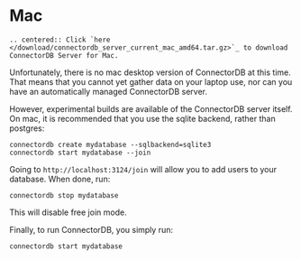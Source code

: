 # Mac

```eval_rst
.. centered:: Click `here </download/connectordb_server_current_mac_amd64.tar.gz>`_ to download ConnectorDB Server for Mac.
```
<!-- This code ensures that the download starts if coming from download page -->
<script type="text/javascript">if (/[?&]dl=1/.test(window.location.search)) window.location.href="/download/connectordb_server_current_mac_amd64.tar.gz";</script>


Unfortunately, there is no mac desktop version of ConnectorDB at this time. That means that you cannot yet gather data on your laptop use, nor can you have
an automatically managed ConnectorDB server.

However, experimental builds are available of the ConnectorDB server itself. On mac, it is recommended that you use the sqlite backend, rather than postgres:


```
connectordb create mydatabase --sqlbackend=sqlite3
connectordb start mydatabase --join
```

Going to `http://localhost:3124/join` will allow you to add users to your database. When done, run: 

```
connectordb stop mydatabase
```

This will disable free join mode.

Finally, to run ConnectorDB, you simply run:

```
connectordb start mydatabase
```
